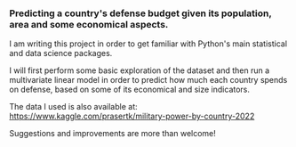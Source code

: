 ### Predicting a country's defense budget given its population, area and some economical aspects.

I am writing this project in order to get familiar with Python's main statistical and data science packages.

I will first perform some basic exploration of the dataset and then run a multivariate linear model in order to predict how much each country spends on defense, based on some of its economical and size indicators.

The data I used is also available at:
https://www.kaggle.com/prasertk/military-power-by-country-2022

Suggestions and improvements are more than welcome!
